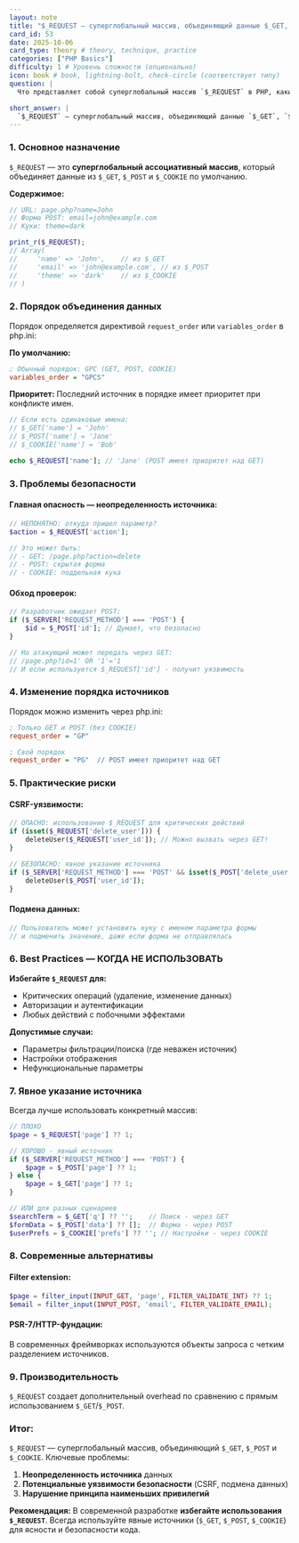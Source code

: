 ```yaml
---
layout: note
title: "$_REQUEST — суперглобальный массив, объединяющий данные $_GET, $_POST и $_COOKIE"
card_id: 53
date: 2025-10-06
card_type: theory # theory, technique, practice
categories: ["PHP Basics"]
difficulty: 1 # Уровень сложности (опционально)
icon: book # book, lightning-bolt, check-circle (соответствует типу)
question: |
  Что представляет собой суперглобальный массив `$_REQUEST` в PHP, какие проблемы безопасности связаны с его использованием и почему его следует избегать в современной разработке?

short_answer: |
  `$_REQUEST` — суперглобальный массив, объединяющий данные `$_GET`, `$_POST` и `$_COOKIE`. Опасен из-за неопределенности источника данных. Не рекомендуется к использованию — всегда указывайте явный источник (`$_GET`/`$_POST`) для безопасности.
---
```

### 1. Основное назначение

`$_REQUEST` — это **суперглобальный ассоциативный массив**, который объединяет данные из `$_GET`, `$_POST` и `$_COOKIE` по умолчанию.

**Содержимое:**
```php
// URL: page.php?name=John
// Форма POST: email=john@example.com
// Куки: theme=dark

print_r($_REQUEST);
// Array(
//     'name' => 'John',    // из $_GET
//     'email' => 'john@example.com', // из $_POST  
//     'theme' => 'dark'    // из $_COOKIE
// )
```

### 2. Порядок объединения данных

Порядок определяется директивой `request_order` или `variables_order` в php.ini:

**По умолчанию:**
```ini
; Обычный порядок: GPС (GET, POST, COOKIE)
variables_order = "GPCS"
```

**Приоритет:** Последний источник в порядке имеет приоритет при конфликте имен.

```php
// Если есть одинаковые имена:
// $_GET['name'] = 'John'
// $_POST['name'] = 'Jane'
// $_COOKIE['name'] = 'Bob'

echo $_REQUEST['name']; // 'Jane' (POST имеет приоритет над GET)
```

### 3. Проблемы безопасности

#### **Главная опасность — неопределенность источника:**
```php
// НЕПОНЯТНО: откуда пришел параметр?
$action = $_REQUEST['action'];

// Это может быть:
// - GET: /page.php?action=delete
// - POST: скрытая форма
// - COOKIE: поддельная кука
```

#### **Обход проверок:**
```php
// Разработчик ожидает POST:
if ($_SERVER['REQUEST_METHOD'] === 'POST') {
    $id = $_POST['id']; // Думает, что безопасно
}

// Но атакующий может передать через GET:
// /page.php?id=1' OR '1'='1
// И если используется $_REQUEST['id'] - получит уязвимость
```

### 4. Изменение порядка источников

Порядок можно изменить через php.ini:
```ini
; Только GET и POST (без COOKIE)
request_order = "GP"

; Свой порядок
request_order = "PG"  // POST имеет приоритет над GET
```

### 5. Практические риски

#### **CSRF-уязвимости:**
```php
// ОПАСНО: использование $_REQUEST для критических действий
if (isset($_REQUEST['delete_user'])) {
    deleteUser($_REQUEST['user_id']); // Можно вызвать через GET!
}

// БЕЗОПАСНО: явное указание источника
if ($_SERVER['REQUEST_METHOD'] === 'POST' && isset($_POST['delete_user'])) {
    deleteUser($_POST['user_id']);
}
```

#### **Подмена данных:**
```php
// Пользователь может установить куку с именем параметра формы
// и подменить значение, даже если форма не отправлялась
```

### 6. Best Practices — КОГДА НЕ ИСПОЛЬЗОВАТЬ

**Избегайте `$_REQUEST` для:**
- Критических операций (удаление, изменение данных)
- Авторизации и аутентификации
- Любых действий с побочными эффектами

**Допустимые случаи:**
- Параметры фильтрации/поиска (где неважен источник)
- Настройки отображения
- Нефункциональные параметры

### 7. Явное указание источника

Всегда лучше использовать конкретный массив:

```php
// ПЛОХО
$page = $_REQUEST['page'] ?? 1;

// ХОРОШО - явный источник
if ($_SERVER['REQUEST_METHOD'] === 'POST') {
    $page = $_POST['page'] ?? 1;
} else {
    $page = $_GET['page'] ?? 1;
}

// ИЛИ для разных сценариев
$searchTerm = $_GET['q'] ?? '';    // Поиск - через GET
$formData = $_POST['data'] ?? [];  // Форма - через POST
$userPrefs = $_COOKIE['prefs'] ?? ''; // Настройки - через COOKIE
```

### 8. Современные альтернативы

#### **Filter extension:**
```php
$page = filter_input(INPUT_GET, 'page', FILTER_VALIDATE_INT) ?? 1;
$email = filter_input(INPUT_POST, 'email', FILTER_VALIDATE_EMAIL);
```

#### **PSR-7/HTTP-фундации:**
В современных фреймворках используются объекты запроса с четким разделением источников.

### 9. Производительность

`$_REQUEST` создает дополнительный overhead по сравнению с прямым использованием `$_GET`/`$_POST`.

### Итог:

`$_REQUEST` — суперглобальный массив, объединяющий `$_GET`, `$_POST` и `$_COOKIE`. Ключевые проблемы:

1. **Неопределенность источника** данных
2. **Потенциальные уязвимости безопасности** (CSRF, подмена данных)
3. **Нарушение принципа наименьших привилегий**

**Рекомендация:** В современной разработке **избегайте использования `$_REQUEST`**. Всегда используйте явные источники (`$_GET`, `$_POST`, `$_COOKIE`) для ясности и безопасности кода.
